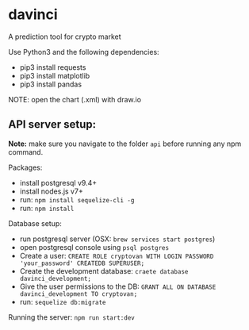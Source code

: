 # davinci
A prediction tool for crypto market

Use Python3 and the following dependencies: 
- pip3 install requests
- pip3 install matplotlib
- pip3 install pandas

NOTE: open the chart (.xml) with draw.io

  

## API server setup:
**Note:** make sure you navigate to the folder ```api``` before running any npm command.

Packages:
  - install postgresql v9.4+
  - install nodes.js  v7+
  - run: ```npm install sequelize-cli -g```
  - run: ```npm install```

Database setup:
  - run postgresql server (OSX: ```brew services start postgres```)
  - open postgresql console using ```psql postgres```
  - Create a user: ```CREATE ROLE cryptovan WITH LOGIN PASSWORD 'your_password' CREATEDB SUPERUSER;```
  - Create the development database: ```craete database davinci_development;```
  - Give the user permissions to the DB: ```GRANT ALL ON DATABASE davinci_development TO cryptovan;```
  - run: ```sequelize db:migrate```
 
 Running the server:
 ```npm run start:dev```
